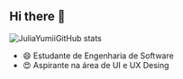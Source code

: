 ## Hi there 👋

![JuliaYumiiGitHub stats](https://github-readme-stats.vercel.app/api?username=JuliaYumii&show_icons=true&theme=transparent)
- 😄 Estudante de Engenharia de Software
- 😍 Aspirante na área de UI e UX Desing
  
  
